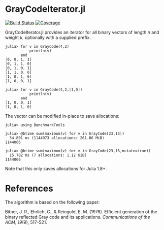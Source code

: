 # GrayCodeIterator.jl

[![Build Status](https://github.com/benide/GrayCodeIterator.jl/actions/workflows/Test.yml/badge.svg?branch=master)](https://github.com/benide/GrayCodeIterator.jl/actions/workflows/Test.yml?query=branch%3Amaster)
[![Coverage](https://codecov.io/gh/benide/GrayCodeIterator.jl/branch/master/graph/badge.svg)](https://codecov.io/gh/benide/GrayCodeIterator.jl)

GrayCodeIterator.jl provides an iterator for all binary vectors of length $n$ and weight $k$, optionally with a supplied prefix.

```julia-repl
julia> for v in GrayCode(4,2)
           println(v)
       end
[0, 0, 1, 1]
[0, 1, 1, 0]
[0, 1, 0, 1]
[1, 1, 0, 0]
[1, 0, 1, 0]
[1, 0, 0, 1]

julia> for v in GrayCode(4,2,[1,0])
           println(v)
       end
[1, 0, 0, 1]
[1, 0, 1, 0]
```

The vector can be modified in-place to save allocations:

```julia-repl
julia> using BenchmarkTools

julia> @btime sum(maximum(v) for v in GrayCode(23,13))
  54.801 ms (1144073 allocations: 261.86 MiB)
1144066

julia> @btime sum(maximum(v) for v in GrayCode(23,13,mutate=true))
  15.782 ms (7 allocations: 1.12 KiB)
1144066
```

Note that this only saves allocations for Julia 1.8+.

# References

The algorithm is based on the following paper:

Bitner, J. R., Ehrlich, G., & Reingold, E. M. (1976). Efficient generation of the binary reflected Gray code and its applications. *Communications of the ACM, 19*(9), 517-521.
